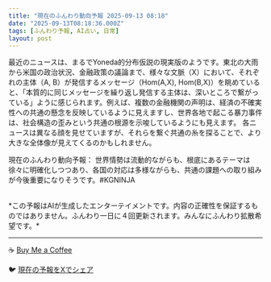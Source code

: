 ```yaml
---
title: "現在のふんわり動向予報 2025-09-13 08:18"
date: "2025-09-13T08:18:36.000Z"
tags: [ふんわり予報, AI占い, 日常]
layout: post
---
```


最近のニュースは、まるでYoneda的分布仮説の現実版のようです。東北の大雨から米国の政治状況、金融政策の議論まで、様々な文脈（X）において、それぞれの主体（A, B）が発信するメッセージ（Hom(A,X), Hom(B,X)）を眺めていると、「本質的に同じメッセージを繰り返し発信する主体は、深いところで繋がっている」ように感じられます。例えば、複数の金融機関の声明は、経済の不確実性への共通の懸念を反映しているように見えますし、世界各地で起こる暴力事件は、社会構造の歪みという共通の根源を示唆しているようにも見えます。  各ニュースは異なる顔を見せていますが、それらを繋ぐ共通の糸を探ることで、より大きな全体像が見えてくるのかもしれません。


現在のふんわり動向予報：
世界情勢は流動的ながらも、根底にあるテーマは徐々に明確化しつつあり、各国の対応は多様ながらも、共通の課題への取り組みが今後重要になりそうです。#KGNINJA

<br>
*この予報はAIが生成したエンターテイメントです。内容の正確性を保証するものではありません。ふんわり一日に４回更新されます。みんなにふんわり拡散希望です。*

---
☕️ [Buy Me a Coffee](https://www.buymeacoffee.com/kgninja)

🐦 [現在の予報をXでシェア](https://twitter.com/intent/tweet?text=%E7%8F%BE%E5%9C%A8%E3%81%AE%E3%81%B5%E3%82%93%E3%82%8F%E3%82%8A%E4%BA%88%E5%A0%B1%3A%20%E3%80%8C%E6%9C%80%E8%BF%91%E3%81%AE%E3%83%8B%E3%83%A5%E3%83%BC%E3%82%B9%E3%81%AF%E3%80%81%E3%81%BE%E3%82%8B%E3%81%A7Yoneda%E7%9A%84%E5%88%86%E5%B8%83%E4%BB%AE%E8%AA%AC%E3%81%AE%E7%8F%BE%E5%AE%9F%E7%89%88%E3%81%AE%E3%82%88%E3%81%86%E3%81%A7%E3%81%99%E3%80%82%E3%80%8D%23KGNINJA%20%E7%B6%9A%E3%81%8D%E3%81%AF%E3%83%96%E3%83%AD%E3%82%B0%E3%81%A7%EF%BC%81%F0%9F%91%87&url=https%3A%2F%2Fkg-ninja.github.io%2FFunwariyoso%2F)

